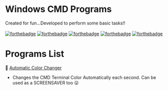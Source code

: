 # Windows CMD Programs
Created for fun...Developed to perform some basic tasks!! <br><br>
[![forthebadge](https://forthebadge.com/images/badges/built-with-love.svg)](#)
[![forthebadge](https://forthebadge.com/images/badges/makes-people-smile.svg)](#)
[![forthebadge](https://forthebadge.com/images/badges/winter-is-coming.svg)](#)
[![forthebadge](https://forthebadge.com/images/badges/powered-by-oxygen.svg)](#)
[![forthebadge](https://forthebadge.com/images/badges/ages-12.svg)](#)

# Programs List
🎀 [Automatic Color Changer](/ColorChanger.bat "Google's Homepage") 
+ Changes the CMD Terminal Color Automatically each second. Can be used as a SCREENSAVER too 😛
